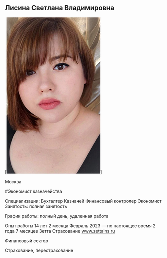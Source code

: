 ## Лисина Светлана Владимировна 
[![alt text](ln.jpg)]

Москва 


#Экономист казначейства

Специализации:
Бухгалтер
Казначей
Финансовый контролер
Экономист
Занятость: полная занятость

График работы: полный день, удаленная работа

Опыт работы 14 лет 2 месяца
Февраль 2023 — по настоящее время
2 года 7 месяцев
Зетта Страхование
www.zettains.ru

Финансовый сектор

Страхование, перестрахование